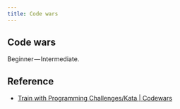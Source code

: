 ```yaml
---
title: Code wars
---
```


## Code wars
Beginner — Intermediate.


## Reference
* [Train with Programming Challenges/Kata \| Codewars](https://www.codewars.com/)
